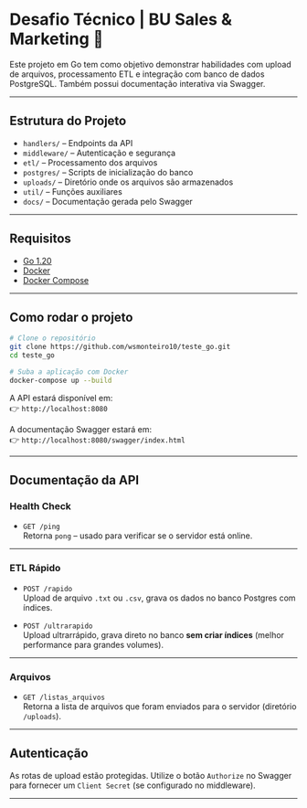 
# Desafio Técnico | BU Sales & Marketing  🚀

Este projeto em Go tem como objetivo demonstrar habilidades com upload de arquivos, processamento ETL e integração com banco de dados PostgreSQL. Também possui documentação interativa via Swagger.

---

##  Estrutura do Projeto

- `handlers/` – Endpoints da API
- `middleware/` – Autenticação e segurança
- `etl/` – Processamento dos arquivos
- `postgres/` – Scripts de inicialização do banco
- `uploads/` – Diretório onde os arquivos são armazenados
- `util/` – Funções auxiliares
- `docs/` – Documentação gerada pelo Swagger

---

##  Requisitos

- [Go 1.20](https://golang.org/)
- [Docker](https://www.docker.com/)
- [Docker Compose](https://docs.docker.com/compose/)

---

##  Como rodar o projeto

```bash
# Clone o repositório
git clone https://github.com/wsmonteiro10/teste_go.git
cd teste_go

# Suba a aplicação com Docker
docker-compose up --build
```

A API estará disponível em:  
👉 `http://localhost:8080`

A documentação Swagger estará em:  
👉 `http://localhost:8080/swagger/index.html`

---

##  Documentação da API

###  Health Check
- `GET /ping`  
  Retorna `pong` – usado para verificar se o servidor está online.

---

###  ETL Rápido
- `POST /rapido`  
  Upload de arquivo `.txt` ou `.csv`, grava os dados no banco Postgres com índices.

- `POST /ultrarapido`  
  Upload ultrarrápido, grava direto no banco **sem criar índices** (melhor performance para grandes volumes).

---

###  Arquivos
- `GET /listas_arquivos`  
  Retorna a lista de arquivos que foram enviados para o servidor (diretório `/uploads`).

---

##  Autenticação

As rotas de upload estão protegidas. Utilize o botão `Authorize` no Swagger para fornecer um `Client Secret` (se configurado no middleware).

---

